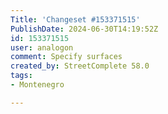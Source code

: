 ```yaml
---
Title: 'Changeset #153371515'
PublishDate: 2024-06-30T14:19:52Z
id: 153371515
user: analogon
comment: Specify surfaces
created_by: StreetComplete 58.0
tags:
- Montenegro

---
```


